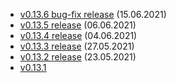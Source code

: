 * [v0.13.6 bug-fix release](/news/v0-13-6) (15.06.2021)
* [v0.13.5 release](/news/v0-13-5) (06.06.2021)
* [v0.13.4 release](/news/v0-13-4) (04.06.2021)
* [v0.13.3 release](/news/v0-13-3) (27.05.2021)
* [v0.13.2 release](/news/v0-13-2) (23.05.2021)
* [v0.13.1](/news/v0-13-1)
